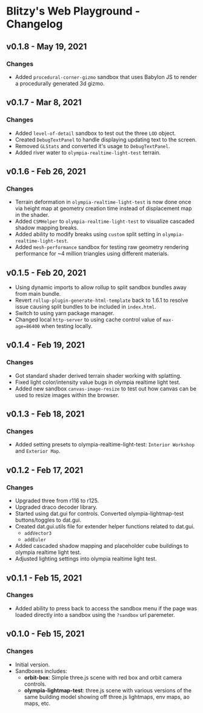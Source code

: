 # Blitzy's Web Playground - Changelog

## v0.1.8 - May 19, 2021

### Changes

- Added `procedural-corner-gizmo` sandbox that uses Babylon JS to render a procedurally generated 3d gizmo.

## v0.1.7 - Mar 8, 2021

### Changes

- Added `level-of-detail` sandbox to test out the three `LOD` object.
- Created `DebugTextPanel` to handle displaying updating text to the screen.
- Removed `GLStats` and converted it's usage to `DebugTextPanel`.
- Added river water to `olympia-realtime-light-test` terrain.

## v0.1.6 - Feb 26, 2021

### Changes

- Terrain deformation in `olympia-realtime-light-test` is now done once via height map at geometry creation time instead of displacement map in the shader.
- Added `CSMHelper` to `olympia-realtime-light-test` to visualize cascaded shadow mapping breaks.
- Added ability to modify breaks using `custom` split setting in `olympia-realtime-light-test`.
- Added `mesh-performance` sandbox for testing raw geometry rendering performance for ~4 million triangles using different materials.

## v0.1.5 - Feb 20, 2021

- Using dynamic imports to allow rollup to split sandbox bundles away from main bundle.
- Revert `rollup-plugin-generate-html-template` back to 1.6.1 to resolve issue causing split bundles to be included in `index.html`.
- Switch to using yarn package manager.
- Changed local `http-server` to using cache control value of `max-age=86400` when testing locally.

## v0.1.4 - Feb 19, 2021

### Changes

- Got standard shader derived terrain shader working with splatting.
- Fixed light color/intensity value bugs in olympia realtime light test.
- Added new sandbox `canvas-image-resize` to test out how canvas can be used to resize images within the browser.

## v0.1.3 - Feb 18, 2021

### Changes

- Added setting presets to olympia-realtime-light-test: `Interior Workshop` and `Exterior Map`.

## v0.1.2 - Feb 17, 2021

### Changes

- Upgraded three from r116 to r125.
- Upgraded draco decoder library.
- Started using dat.gui for controls. Converted olympia-lightmap-test buttons/toggles to dat.gui.
- Created dat.gui.utils file for extender helper functions related to dat.gui.
  - `addVector3`
  - `addEuler`
- Added cascaded shadow mapping and placeholder cube buildings to olympia realtime light test.
- Adjusted lighting settings into olympia realtime light test.
  
## v0.1.1 - Feb 15, 2021

### Changes

- Added ability to press back to access the sandbox menu if the page was loaded directly into a sandbox using the `?sandbox` url paremeter.

## v0.1.0 - Feb 15, 2021

### Changes

- Initial version.
- Sandboxes includes:
  - **orbit-box**: Simple three.js scene with red box and orbit camera controls.
  - **olympia-lightmap-test**: three.js scene with various versions of the same building model showing off three.js lightmaps, env maps, ao maps, etc.